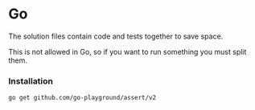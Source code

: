 # Go

The solution files contain code and tests together to save space.

This is not allowed in Go, so if you want to run something you must split them.

### Installation

```
go get github.com/go-playground/assert/v2
```

